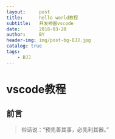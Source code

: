 ```yaml
---
layout:     post
title:      hello world教程
subtitle:   开发神器vscode
date:       2018-03-20
author:     BY
header-img: img/post-bg-BJJ.jpg
catalog: true
tags:
    - BJJ
---
```

# vscode教程
## 前言
> 俗话说：“预先善其事，必先利其器。”
 
